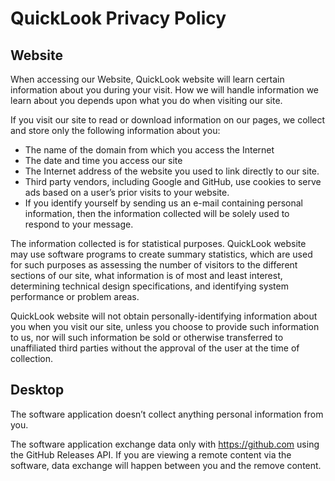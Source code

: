 # QuickLook Privacy Policy

## Website

When accessing our Website, QuickLook website will learn certain information about you during your visit. How we will handle information we learn about you depends upon what you do when visiting our site.

If you visit our site to read or download information on our pages, we collect and store only the following information about you:

* The name of the domain from which you access the Internet
* The date and time you access our site
* The Internet address of the website you used to link directly to our site.
* Third party vendors, including Google and GitHub, use cookies to serve ads based on a user’s prior visits to your website.
* If you identify yourself by sending us an e-mail containing personal information, then the information collected will be solely used to respond to your message.

The information collected is for statistical purposes. QuickLook website may use software programs to create summary statistics, which are used for such purposes as assessing the number of visitors to the different sections of our site, what information is of most and least interest, determining technical design specifications, and identifying system performance or problem areas.

QuickLook website will not obtain personally-identifying information about you when you visit our site, unless you choose to provide such information to us, nor will such information be sold or otherwise transferred to unaffiliated third parties without the approval of the user at the time of collection.

## Desktop

The software application doesn’t collect anything personal information from you.

The software application exchange data only with https://github.com using the GitHub Releases API. If you are viewing a remote content via the software, data exchange will happen between you and the remove content.
